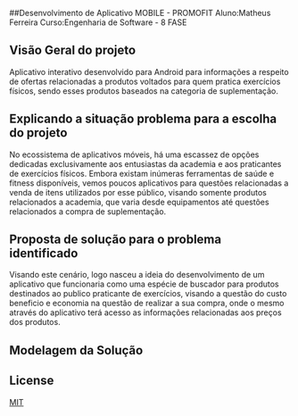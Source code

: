##Desenvolvimento de Aplicativo MOBILE - PROMOFIT
Aluno:Matheus Ferreira
Curso:Engenharia de Software - 8 FASE

## Visão Geral do projeto

Aplicativo interativo desenvolvido para Android para informações a respeito de ofertas relacionadas a produtos voltados para quem pratica exercícios físicos, sendo esses produtos baseados na categoria de suplementação.

## Explicando a situação problema para a escolha do projeto

No ecossistema de aplicativos móveis, há uma escassez de opções dedicadas exclusivamente aos entusiastas da academia e aos praticantes de exercícios físicos. Embora existam inúmeras ferramentas de saúde e fitness disponíveis, vemos poucos aplicativos para questões relacionadas a venda de itens utilizados por esse público, visando somente produtos relacionados a academia, que varia desde equipamentos até questões relacionados a compra de suplementação.

## Proposta de solução para o problema identificado

Visando este cenário, logo nasceu a ideia do desenvolvimento de um aplicativo que funcionaria como uma espécie de buscador para produtos destinados ao publico praticante de exercícios, visando a questão do custo beneficio e economia na questão de realizar a sua compra, onde o mesmo através do aplicativo terá acesso as informações relacionadas aos preços dos produtos.
 
## Modelagem da Solução





## License

[MIT](https://choosealicense.com/licenses/mit/)
